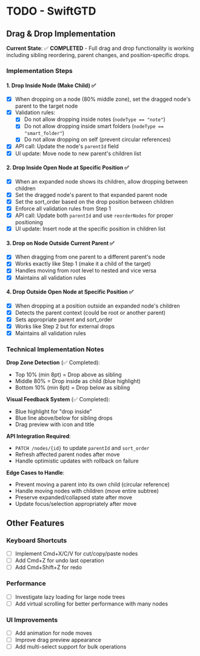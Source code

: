 # TODO - SwiftGTD

## Drag & Drop Implementation

**Current State**: ✅ **COMPLETED** - Full drag and drop functionality is working including sibling reordering, parent changes, and position-specific drops.

### Implementation Steps

#### 1. Drop Inside Node (Make Child) ✅
- [x] When dropping on a node (80% middle zone), set the dragged node's parent to the target node
- [x] Validation rules:
  - [x] Do not allow dropping inside notes (`nodeType == "note"`)
  - [x] Do not allow dropping inside smart folders (`nodeType == "smart_folder"`)
  - [x] Do not allow dropping on self (prevent circular references)
- [x] API call: Update the node's `parentId` field
- [x] UI update: Move node to new parent's children list

#### 2. Drop Inside Open Node at Specific Position ✅
- [x] When an expanded node shows its children, allow dropping between children
- [x] Set the dragged node's parent to that expanded parent node
- [x] Set the sort_order based on the drop position between children
- [x] Enforce all validation rules from Step 1
- [x] API call: Update both `parentId` and use `reorderNodes` for proper positioning
- [x] UI update: Insert node at the specific position in children list

#### 3. Drop on Node Outside Current Parent ✅
- [x] When dragging from one parent to a different parent's node
- [x] Works exactly like Step 1 (make it a child of the target)
- [x] Handles moving from root level to nested and vice versa
- [x] Maintains all validation rules

#### 4. Drop Outside Open Node at Specific Position ✅
- [x] When dropping at a position outside an expanded node's children
- [x] Detects the parent context (could be root or another parent)
- [x] Sets appropriate parent and sort_order
- [x] Works like Step 2 but for external drops
- [x] Maintains all validation rules

### Technical Implementation Notes

**Drop Zone Detection** (✅ Completed):
- Top 10% (min 8pt) = Drop above as sibling
- Middle 80% = Drop inside as child (blue highlight)
- Bottom 10% (min 8pt) = Drop below as sibling

**Visual Feedback System** (✅ Completed):
- Blue highlight for "drop inside"
- Blue line above/below for sibling drops
- Drag preview with icon and title

**API Integration Required**:
- `PATCH /nodes/{id}` to update `parentId` and `sort_order`
- Refresh affected parent nodes after move
- Handle optimistic updates with rollback on failure

**Edge Cases to Handle**:
- Prevent moving a parent into its own child (circular reference)
- Handle moving nodes with children (move entire subtree)
- Preserve expanded/collapsed state after move
- Update focus/selection appropriately after move

## Other Features

### Keyboard Shortcuts
- [ ] Implement Cmd+X/C/V for cut/copy/paste nodes
- [ ] Add Cmd+Z for undo last operation
- [ ] Add Cmd+Shift+Z for redo

### Performance
- [ ] Investigate lazy loading for large node trees
- [ ] Add virtual scrolling for better performance with many nodes

### UI Improvements
- [ ] Add animation for node moves
- [ ] Improve drag preview appearance
- [ ] Add multi-select support for bulk operations